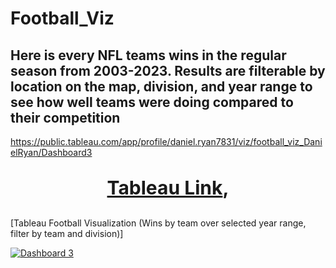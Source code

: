 # Football_Viz

## Here is every NFL teams wins in the regular season from 2003-2023. Results are filterable by location on the map, division, and year range to see how well teams were doing compared to their competition

https://public.tableau.com/app/profile/daniel.ryan7831/viz/football_viz_DanielRyan/Dashboard3

<p align="center"; style="font-size: 30px; font-weight: bold; text-align: center;">
  <a href="https://public.tableau.com/app/profile/daniel.ryan7831/viz/football_viz_DanielRyan/Dashboard3" target="_blank"><strong>Tableau Link</strong></a>, 

</p>

[Tableau Football Visualization (Wins by team over selected year range, filter by team and division)] <div class='tableauPlaceholder' id='viz1738171510967' style='position: relative'><noscript><a href='#'><img alt='Dashboard 3 ' src='https:&#47;&#47;public.tableau.com&#47;static&#47;images&#47;fo&#47;football_viz_DanielRyan&#47;Dashboard3&#47;1_rss.png' style='border: none' /></a></noscript><object class='tableauViz'  style='display:none;'><param name='host_url' value='https%3A%2F%2Fpublic.tableau.com%2F' /> <param name='embed_code_version' value='3' /> <param name='site_root' value='' /><param name='name' value='football_viz_DanielRyan&#47;Dashboard3' /><param name='tabs' value='no' /><param name='toolbar' value='yes' /><param name='static_image' value='https:&#47;&#47;public.tableau.com&#47;static&#47;images&#47;fo&#47;football_viz_DanielRyan&#47;Dashboard3&#47;1.png' /> <param name='animate_transition' value='yes' /><param name='display_static_image' value='yes' /><param name='display_spinner' value='yes' /><param name='display_overlay' value='yes' /><param name='display_count' value='yes' /><param name='language' value='en-US' /></object></div>                <script type='text/javascript'>                    var divElement = document.getElementById('viz1738171510967');                    var vizElement = divElement.getElementsByTagName('object')[0];                    if ( divElement.offsetWidth > 800 ) { vizElement.style.width='100%';vizElement.style.height=(divElement.offsetWidth*0.75)+'px';} else if ( divElement.offsetWidth > 500 ) { vizElement.style.width='100%';vizElement.style.height=(divElement.offsetWidth*0.75)+'px';} else { vizElement.style.width='100%';vizElement.style.height='1427px';}                     var scriptElement = document.createElement('script');                    scriptElement.src = 'https://public.tableau.com/javascripts/api/viz_v1.js';                    vizElement.parentNode.insertBefore(scriptElement, vizElement);                </script>
